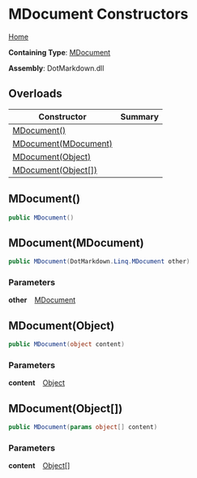 # MDocument Constructors

[Home](../../../../README.md)

**Containing Type**: [MDocument](../README.md)

**Assembly**: DotMarkdown\.dll

## Overloads

| Constructor | Summary |
| ----------- | ------- |
| [MDocument()](#DotMarkdown_Linq_MDocument__ctor) | |
| [MDocument(MDocument)](#DotMarkdown_Linq_MDocument__ctor_DotMarkdown_Linq_MDocument_) | |
| [MDocument(Object)](#DotMarkdown_Linq_MDocument__ctor_System_Object_) | |
| [MDocument(Object\[\])](#DotMarkdown_Linq_MDocument__ctor_System_Object___) | |

## MDocument\(\) <a id="DotMarkdown_Linq_MDocument__ctor"></a>

```csharp
public MDocument()
```

## MDocument\(MDocument\) <a id="DotMarkdown_Linq_MDocument__ctor_DotMarkdown_Linq_MDocument_"></a>

```csharp
public MDocument(DotMarkdown.Linq.MDocument other)
```

### Parameters

**other** &ensp; [MDocument](../README.md)

## MDocument\(Object\) <a id="DotMarkdown_Linq_MDocument__ctor_System_Object_"></a>

```csharp
public MDocument(object content)
```

### Parameters

**content** &ensp; [Object](https://docs.microsoft.com/en-us/dotnet/api/system.object)

## MDocument\(Object\[\]\) <a id="DotMarkdown_Linq_MDocument__ctor_System_Object___"></a>

```csharp
public MDocument(params object[] content)
```

### Parameters

**content** &ensp; [Object](https://docs.microsoft.com/en-us/dotnet/api/system.object)\[\]